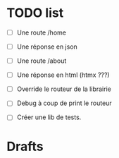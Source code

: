 # TODO list

- [ ] Une route /home
- [ ] Une réponse en json
- [ ] Une route /about
- [ ] Une réponse en html (htmx ???)

- [ ] Override le routeur de la librairie 
- [ ] Debug à coup de print le routeur

- [ ] Créer une lib de tests.

# Drafts

